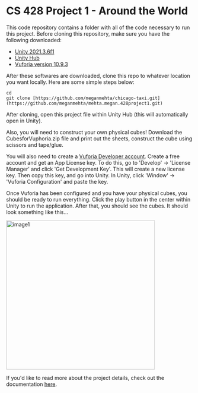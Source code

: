 # CS 428 Project 1 - Around the World 

This code repository contains a folder with all of the code necessary to run this project. Before cloning this repository, make sure you have the following downloaded:
- [Unity 2021.3.6f1](https://unity3d.com/unity/whats-new/2021.3.6)
- [Unity Hub](https://unity3d.com/get-unity/download)
- [Vuforia version 10.9.3](https://developer.vuforia.com/downloads/sdk)

After these softwares are downloaded, clone this repo to whatever location you want locally. Here are some simple steps below: 

```
cd 
git clone [https://github.com/meganmehta/chicago-taxi.git](https://github.com/meganmehta/mehta.megan.428project1.git)
```
After cloning, open this project file within Unity Hub (this will automatically open in Unity). 

Also, you will need to construct your own physical cubes! Download the CubesforVuphoria.zip file and print out the sheets, construct the cube using scissors and tape/glue.

You will also need to create a [Vuforia Developer account](https://developer.vuforia.com/). Create a free account and get an App License key. To do this, 
go to 'Develop' -> 'License Manager' and click 'Get Development Key'. This will create a new license key. Then copy this key, and go into Unity. In Unity, 
click 'Window' -> 'Vuforia Configuration' and paste the key. 

Once Vuforia has been configured and you have your physical cubes, you should be ready to run everything. Click the play button in the center within Unity to run 
the application. After that, you should see the cubes. It should look something like this...

<img width="401" alt="image1" src="https://user-images.githubusercontent.com/29783726/191116021-f4cd7a9b-7920-4e66-9a71-7bc06a0438c9.png">

If you'd like to read more about the project details, check out
the documentation [here]((https://mmehta25.people.uic.edu/428p1.html)).
